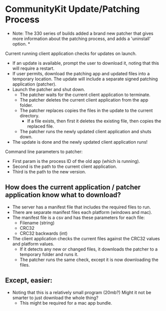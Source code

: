 # CommunityKit Update/Patching Process

* Note: The 330 series of builds added a brand new patcher that gives more information about the patching process, and adds a 'uninstall' option. *

Current running client application checks for updates on launch.
* If an update is available, prompt the user to download it, noting that this will require a restart.
* If user permits, download the patching app and updated files into a temporary location. The update will include a separate signed patching application (patcher).
* Launch the patcher and shut down.
  * The patcher waits for the current client application to terminate.
  * The patcher deletes the current client application from the app folder.
  * The patcher replaces copies the files in the update to the current directory.
    * If a file exists, then first it deletes the existing file, then copies the replaced file.
  * The patcher runs the newly updated client application and shuts down.
* The update is done and the newly updated client application runs!

Command line parameters to patcher: 
* First param is the process ID of the old app (which is running).
* Second is the path to the current client application.
* Third is the path to the new version.

## How does the current application / patcher application know what to download?
* The server has a manifest file that includes the required files to run.
* There are separate manifest files each platform (windows and mac).
* The manifest file is a csv and has these parameters for each file: 
  * Filename (string)
  * CRC32
  * CRC32 backwards (int)
* The client application checks the current files against the CRC32 values and platform values.
  * If it detects any new or changed files, it downloads the patcher to a temporary folder and runs it.
  * The patcher runs the same check, except it is now downloading the files.
  
## Except, easier:
* Noting that this is a relatively small program (20mb?) Might it not be smarter to just download the whole thing?
  * This might be required for a mac app bundle.
